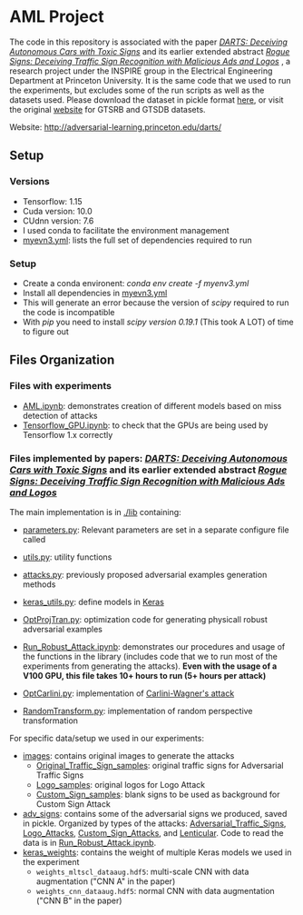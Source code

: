 # AML Project

The code in this repository is associated with the paper _[DARTS: Deceiving Autonomous Cars with Toxic Signs](https://arxiv.org/abs/1802.06430)_  and its earlier extended abstract _[Rogue Signs: Deceiving Traffic Sign Recognition with Malicious Ads and Logos](https://arxiv.org/pdf/1801.02780.pdf)_ , a research project under the INSPIRE group in the Electrical Engineering Department at Princeton University. It is the same code that we used to run the experiments, but excludes some of the run scripts as well as the datasets used. Please download the dataset in pickle format [here](https://disq.us/url?url=https%3A%2F%2Fd17h27t6h515a5.cloudfront.net%2Ftopher%2F2017%2FFebruary%2F5898cd6f_traffic-signs-data%2Ftraffic-signs-data.zip%3AWO3Nq9Ds8s63rCvcn6CrIqXkNk0&cuid=4444009), or visit the original [website](http://benchmark.ini.rub.de/?section=home&subsection=news) for GTSRB and GTSDB datasets.  

Website: http://adversarial-learning.princeton.edu/darts/

## Setup 
### Versions
- Tensorflow: 1.15
- Cuda version: 10.0
- CUdnn version: 7.6
- I used conda to facilitate the environment management
- [myevn3.yml](./myenv3.yml): lists the full set of dependencies required to run
### Setup
- Create a conda environent: *conda env create -f myenv3.yml*
- Install all dependencies in [myevn3.yml](./myenv3.yml)
- This will generate an error because the version of *scipy* required to run the code is incompatible
- With *pip* you need to install *scipy version 0.19.1* (This took A LOT) of time to figure out


## Files Organization
### Files with experiments
- [AML.ipynb](./AML.ipynb): demonstrates creation of different models based on miss detection of attacks
- [Tensorflow_GPU.ipynb](./Tensorflow_GPU.ipynb): to check that the GPUs are being used by Tensorflow 1.x correctly


### Files implemented by papers: _[DARTS: Deceiving Autonomous Cars with Toxic Signs](https://arxiv.org/abs/1802.06430)_  and its earlier extended abstract _[Rogue Signs: Deceiving Traffic Sign Recognition with Malicious Ads and Logos](https://arxiv.org/pdf/1801.02780.pdf)_ 
The main implementation is in [./lib](./lib) containing:
- [parameters.py](./parameters.py): Relevant parameters are set in a separate configure file called 
- [utils.py](./lib/utils.py): utility functions
- [attacks.py](./lib/attacks.py): previously proposed adversarial examples generation methods
- [keras_utils.py](./lib/keras_utils.py): define models in [Keras](https://keras.io/)
- [OptProjTran.py](./lib/OptProjTran.py):  optimization code for generating physicall robust adversarial examples
- [Run_Robust_Attack.ipynb](./Run_Robust_Attack.ipynb): demonstrates our procedures and usage of the functions in the library (includes code that we to run most of the experiments from generating the attacks). **Even with the usage of a V100 GPU, this file takes 10+ hours to run (5+ hours per attack)**

- [OptCarlini.py](./lib/OptCarlini.py): implementation of [Carlini-Wagner's attack](https://arxiv.org/abs/1608.04644)
- [RandomTransform.py](./lib/RandomTransform.py): implementation of random perspective transformation

For specific data/setup we used in our experiments:
- [images](./images): contains original images to generate the attacks 
  - [Original_Traffic_Sign_samples](./images/Original_Traffic_Sign_samples): original traffic signs for Adversarial Traffic Signs
  - [Logo_samples](./images/Logo_samples): original logos for Logo Attack
  - [Custom_Sign_samples](./images/Custom_Sign_samples): blank signs to be used as background for Custom Sign Attack
- [adv_signs](./adv_signs): contains some of the adversarial signs we produced, saved in pickle. Organized by types of the attacks: [Adversarial_Traffic_Signs](./adv_signs/Adversarial_Traffic_Signs), [Logo_Attacks](./adv_signs/Logo_Attacks), [Custom_Sign_Attacks](./adv_signs/Custom_Sign_Attacks), and [Lenticular](./adv_signs/Lenticular). Code to read the data is in [Run_Robust_Attack.ipynb](./Run_Robust_Attack.ipynb).
- [keras_weights](./keras_weights): contains the weight of multiple Keras models we used in the experiment
  - `weights_mltscl_dataaug.hdf5`: multi-scale CNN with data augmentation ("CNN A" in the paper)
  - `weights_cnn_dataaug.hdf5`: normal CNN with data augmentation ("CNN B" in the paper)


